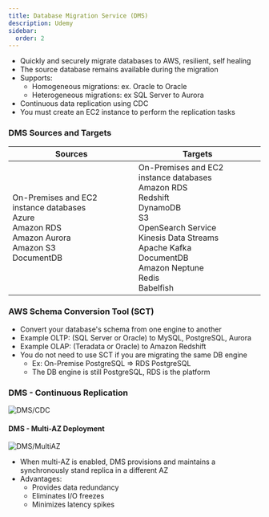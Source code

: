 ```yaml
---
title: Database Migration Service (DMS)
description: Udemy
sidebar:
  order: 2
---
```


- Quickly and securely migrate databases to AWS, resilient, self healing
- The source database remains available during the migration
- Supports:
  - Homogeneous migrations: ex. Oracle to Oracle
  - Heterogeneous migrations: ex SQL Server to Aurora
- Continuous data replication using CDC
- You must create an EC2 instance to perform the replication tasks

### DMS Sources and Targets

| Sources | Targets |
|    -    |    -    |
| On-Premises and EC2 instance databases <br> Azure <br> Amazon RDS <br> Amazon Aurora <br> Amazon S3 <br> DocumentDB | On-Premises and EC2 instance databases <br> Amazon RDS <br> Redshift <br> DynamoDB <br> S3 <br> OpenSearch Service <br> Kinesis Data Streams <br> Apache Kafka <br> DocumentDB <br> Amazon Neptune <br> Redis <br> Babelfish |

### AWS Schema Conversion Tool (SCT)

- Convert your database's schema from one engine to another
- Example OLTP: (SQL Server or Oracle) to MySQL, PostgreSQL, Aurora
- Example OLAP: (Teradata or Oracle) to  Amazon Redshift
- You do not need to use SCT if you are migrating the same DB engine
  - Ex: On-Premise PostgreSQL => RDS PostgreSQL
  - The DB engine is still PostgreSQL, RDS is the platform

### DMS - Continuous Replication

![DMS/CDC](/img/udemy/dms-cdc.png)

#### DMS - Multi-AZ Deployment

![DMS/MultiAZ](/img/udemy/dms-multi-az.png)

- When multi-AZ is enabled, DMS provisions and maintains a synchronously stand replica in a different AZ
- Advantages:
  - Provides data redundancy
  - Eliminates I/O freezes
  - Minimizes latency spikes
